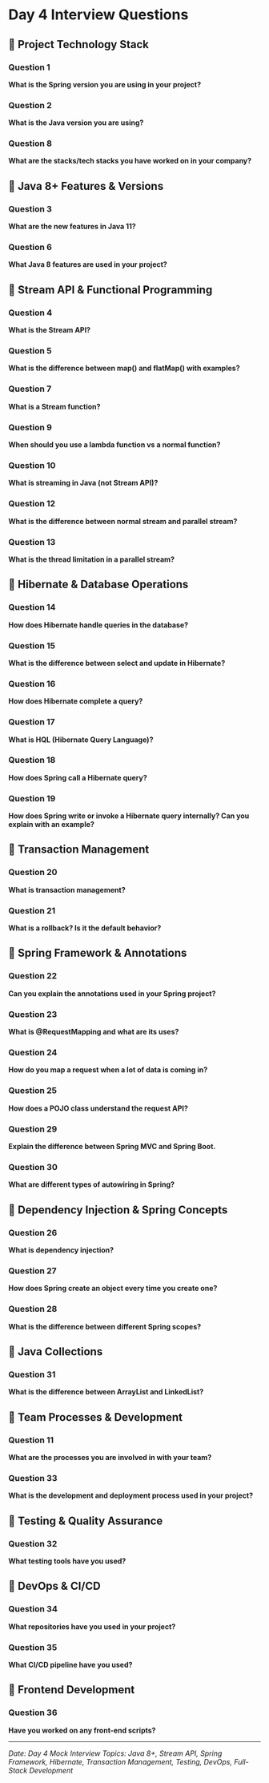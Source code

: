 # Day 4 Interview Questions

## 🔹 Project Technology Stack

### Question 1

**What is the Spring version you are using in your project?**

### Question 2

**What is the Java version you are using?**

### Question 8

**What are the stacks/tech stacks you have worked on in your company?**

## 🔹 Java 8+ Features & Versions

### Question 3

**What are the new features in Java 11?**

### Question 6

**What Java 8 features are used in your project?**

## 🔹 Stream API & Functional Programming

### Question 4

**What is the Stream API?**

### Question 5

**What is the difference between map() and flatMap() with examples?**

### Question 7

**What is a Stream function?**

### Question 9

**When should you use a lambda function vs a normal function?**

### Question 10

**What is streaming in Java (not Stream API)?**

### Question 12

**What is the difference between normal stream and parallel stream?**

### Question 13

**What is the thread limitation in a parallel stream?**

## 🔹 Hibernate & Database Operations

### Question 14

**How does Hibernate handle queries in the database?**

### Question 15

**What is the difference between select and update in Hibernate?**

### Question 16

**How does Hibernate complete a query?**

### Question 17

**What is HQL (Hibernate Query Language)?**

### Question 18

**How does Spring call a Hibernate query?**

### Question 19

**How does Spring write or invoke a Hibernate query internally? Can you explain with an example?**

## 🔹 Transaction Management

### Question 20

**What is transaction management?**

### Question 21

**What is a rollback? Is it the default behavior?**

## 🔹 Spring Framework & Annotations

### Question 22

**Can you explain the annotations used in your Spring project?**

### Question 23

**What is @RequestMapping and what are its uses?**

### Question 24

**How do you map a request when a lot of data is coming in?**

### Question 25

**How does a POJO class understand the request API?**

### Question 29

**Explain the difference between Spring MVC and Spring Boot.**

### Question 30

**What are different types of autowiring in Spring?**

## 🔹 Dependency Injection & Spring Concepts

### Question 26

**What is dependency injection?**

### Question 27

**How does Spring create an object every time you create one?**

### Question 28

**What is the difference between different Spring scopes?**

## 🔹 Java Collections

### Question 31

**What is the difference between ArrayList and LinkedList?**

## 🔹 Team Processes & Development

### Question 11

**What are the processes you are involved in with your team?**

### Question 33

**What is the development and deployment process used in your project?**

## 🔹 Testing & Quality Assurance

### Question 32

**What testing tools have you used?**

## 🔹 DevOps & CI/CD

### Question 34

**What repositories have you used in your project?**

### Question 35

**What CI/CD pipeline have you used?**

## 🔹 Frontend Development

### Question 36

**Have you worked on any front-end scripts?**

---

*Date: Day 4 Mock Interview*
*Topics: Java 8+, Stream API, Spring Framework, Hibernate, Transaction Management, Testing, DevOps, Full-Stack Development*